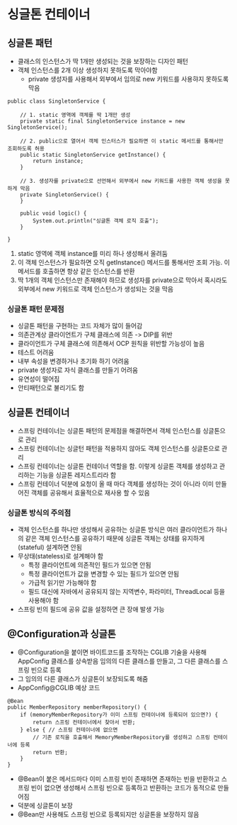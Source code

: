 # 싱글톤 컨테이너
## 싱글톤 패턴
- 클래스의 인스턴스가 딱 1개만 생성되는 것을 보장하는 디자인 패턴
- 객체 인스턴스를 2개 이상 생성하지 못하도록 막아야함
  - private 생성자를 사용해서 외부에서 임의로 new 키워드를 사용햐지 못하도록 막음
````
public class SingletonService {

    // 1. static 영역에 객체를 딱 1개만 생성
    private static final SingletonService instance = new SingletonService();
    
    // 2. public으로 열어서 객체 인스터스가 필요하면 이 static 메서드를 통해서만 조회하도록 허용
    public static SingletonService getInstance() {
        return instance;
    }
    
    // 3. 생성자를 private으로 선언해서 외부에서 new 키워드를 사용한 객체 생성을 못하게 막음
    private SingletonService() {
    }
    
    public void logic() {
        System.out.println("싱글톤 객체 로직 호출");
    }
    
}
````
1. static 영역에 객체 instance를 미리 하나 생성해서 올려둠
2. 이 객체 인스턴스가 필요하면 오직 getInstance() 메서드를 통해서만 조회 가능. 이 메서드를 호출하면 항상 같은 인스턴스를 반환
3. 딱 1개의 객체 인스턴스만 존재해야 하므로 생성자를 private으로 막아서 혹시라도 외부에서 new 키워드로 객체 인스턴스가 생성되는 것을 막음

### 싱글톤 패턴 문제점
- 싱글톤 패턴을 구현하는 코드 자체가 많이 들어감
- 의존관계상 클라이언트가 구체 클래스에 의존 -> DIP를 위반
- 클라이언트가 구체 클래스에 의존해서 OCP 원칙을 위반할 가능성이 높음
- 테스트 어려움
- 내부 속성을 변경하거나 초기화 하기 어려움
- private 생성자로 자식 클래스를 만들기 어려움
- 유연성이 떨어짐
- 안티패턴으로 불리기도 함

## 싱글톤 컨테이너
- 스프링 컨테이너는 싱글톤 패턴의 문제점을 해결하면서 객체 인스턴스를 싱글톤으로 관리
- 스프링 컨테이너는 싱글턴 패턴을 적용하지 않아도 객체 인스턴스를 싱글톤으로 관리
- 스프링 컨테이너는 싱글톤 컨테이너 역할을 함. 이렇게 싱글톤 객체를 생성하고 관리하는 기능을 싱글톤 레지스트리라 함
- 스프링 컨테이너 덕분에 요청이 올 때 마다 객체를 생성하는 것이 아니라 이미 만들어진 객체를 공유해서 효율적으로 재사용 할 수 있음

### 싱글톤 방식의 주의점
- 객체 인스턴스를 하나만 생성해서 공유하는 싱글톤 방식은 여러 클라이언트가 하나의 같은 객체 인스턴스를 공유하기 때문에 싱글톤 객체는 상태를 유지하게(stateful) 설계하면 안됨
- 무상태(stateless)로 설계해야 함
  - 특정 클라이언트에 의존적인 필드가 있으면 안됨
  - 특정 클라이언트가 값을 변경할 수 있는 필드가 있으면 안됨
  - 가급적 읽기만 가능해야 함
  - 필드 대신에 자바에서 공유되지 않는 지역변수, 파라미터, ThreadLocal 등을 사용해야 함
- 스프링 빈의 필드에 공유 값을 설정하면 큰 장애 발생 가능

## @Configuration과 싱글톤
- @Configuration을 붙이면 바이트코드를 조작하는 CGLIB 기술을 사용해 AppConfig 클래스를 상속받음 임의의 다른 클래스를 만들고, 그 다른 클래스를 스프링 빈으로 등록
- 그 임의의 다른 클래스가 싱글톤이 보장되도록 해줌
- AppConfig@CGLIB 예상 코드
````
@Bean
public MemberRepository memberRepository() {
    if (memoryMemberRepository가 이미 스프링 컨테이너에 등록되어 있으면?) {
        return 스프링 컨테이너에서 찾아서 반환;
    } else { // 스프링 컨테이너에 없으면
        // 기존 로직을 호출해서 MemoryMemberRepository를 생성하고 스프링 컨테이너에 등록
        return 반환;
    }
}
````
- @Bean이 붙은 메서드마다 이미 스프링 빈이 존재하면 존재하는 빈을 반환하고 스프링 빈이 없으면 생성해서 스프링 빈으로 등록하고 반환하는 코드가 동적으로 만들어짐
- 덕분에 싱글톤이 보장
- @Bean만 사용해도 스프링 빈으로 등록되지만 싱글톤을 보장하지 않음